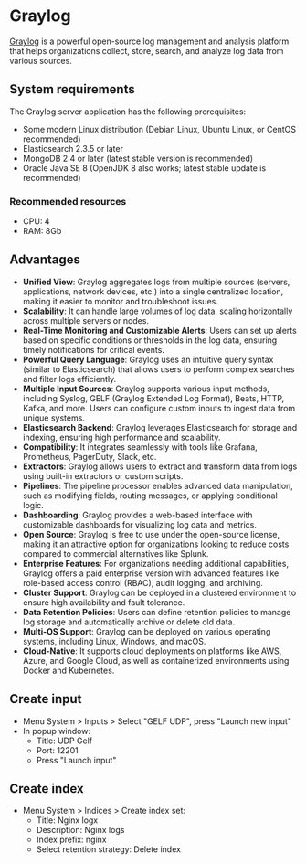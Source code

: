 # Graylog

[Graylog](https://github.com/Graylog2/graylog2-server) is a powerful open-source log management and analysis platform that helps organizations collect, store, search, and analyze log data from various sources. 

## System requirements

The Graylog server application has the following prerequisites:

- Some modern Linux distribution (Debian Linux, Ubuntu Linux, or CentOS recommended)
- Elasticsearch 2.3.5 or later
- MongoDB 2.4 or later (latest stable version is recommended)
- Oracle Java SE 8 (OpenJDK 8 also works; latest stable update is recommended)

### Recommended resources

- CPU: 4
- RAM: 8Gb

## Advantages

- **Unified View**: Graylog aggregates logs from multiple sources (servers, applications, network devices, etc.) into a single centralized location, making it easier to monitor and troubleshoot issues.
- **Scalability**: It can handle large volumes of log data, scaling horizontally across multiple servers or nodes.
- **Real-Time Monitoring and Customizable Alerts**: Users can set up alerts based on specific conditions or thresholds in the log data, ensuring timely notifications for critical events.
- **Powerful Query Language**: Graylog uses an intuitive query syntax (similar to Elasticsearch) that allows users to perform complex searches and filter logs efficiently.
- **Multiple Input Sources**: Graylog supports various input methods, including Syslog, GELF (Graylog Extended Log Format), Beats, HTTP, Kafka, and more. Users can configure custom inputs to ingest data from unique systems.
- **Elasticsearch Backend**: Graylog leverages Elasticsearch for storage and indexing, ensuring high performance and scalability.
- **Compatibility**: It integrates seamlessly with tools like Grafana, Prometheus, PagerDuty, Slack, etc.
- **Extractors**: Graylog allows users to extract and transform data from logs using built-in extractors or custom scripts.
- **Pipelines**: The pipeline processor enables advanced data manipulation, such as modifying fields, routing messages, or applying conditional logic.
- **Dashboarding**: Graylog provides a web-based interface with customizable dashboards for visualizing log data and metrics.
- **Open Source**: Graylog is free to use under the open-source license, making it an attractive option for organizations looking to reduce costs compared to commercial alternatives like Splunk.
- **Enterprise Features**: For organizations needing additional capabilities, Graylog offers a paid enterprise version with advanced features like role-based access control (RBAC), audit logging, and archiving.
- **Cluster Support**: Graylog can be deployed in a clustered environment to ensure high availability and fault tolerance.
- **Data Retention Policies**: Users can define retention policies to manage log storage and automatically archive or delete old data.
- **Multi-OS Support**: Graylog can be deployed on various operating systems, including Linux, Windows, and macOS.
- **Cloud-Native**: It supports cloud deployments on platforms like AWS, Azure, and Google Cloud, as well as containerized environments using Docker and Kubernetes.

## Create input

- Menu System > Inputs > Select "GELF UDP", press "Launch new input"
- In popup window:
  * Title: UDP Gelf
  * Port: 12201
  * Press "Launch input"
 
## Create index

- Menu System > Indices > Create index set:
  * Title: Nginx logx
  * Description: Nginx logs
  * Index prefix: nginx
  * Select retention strategy: Delete index

